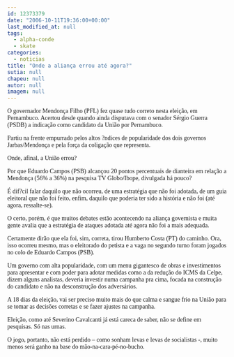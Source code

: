 ```yaml
---
id: 12373379
date: "2006-10-11T19:36:00+00:00"
last_modified_at: null
tags:
  - alpha-conde
  - skate
categories:
  - noticias
title: "Onde a aliança errou até agora?"
sutia: null
chapeu: null
autor: null
imagem: null
---
```

<p><P><FONT face=Verdana>O governador Mendonça Filho (PFL) fez quase tudo correto nesta eleição, em Pernambuco. Acertou desde quando ainda disputava com o senador Sérgio Guerra (PSDB) a indicação como candidato da União por Pernambuco.</FONT></P></p>
<p><P><FONT face=Verdana>Partiu na frente empurrado pelos altos ?ndices de popularidade dos dois governos Jarbas/Mendonça e pela força da coligação que representa.</FONT></P></p>
<p><P><FONT face=Verdana>Onde, afinal, a União errou?</FONT></P></p>
<p><P><FONT face=Verdana>Por que Eduardo Campos (PSB) alcançou 20 pontos percentuais de dianteira em relação a Mendonça (56% a 36%) na pesquisa TV Globo/Ibope, divulgada há pouco?</FONT></P></p>
<p><P><FONT face=Verdana>É dif?cil falar daquilo que não ocorreu, de uma estratégia que não foi adotada, de um guia eleitoral que não foi feito, enfim, daquilo que poderia ter sido a história e não foi (até agora, ressalte-se).</FONT></P></p>
<p><P><FONT face=Verdana>O certo, porém, é que muitos debates estão&nbsp;acontecendo na aliança governista e muita gente avalia que a estratégia de ataques adotada até agora não foi a mais adequada.</FONT></P></p>
<p><P><FONT face=Verdana>Certamente dirão que ela foi, sim, correta, tirou Humberto Costa (PT) do caminho. Ora, isso ocorreu mesmo, mas o eleitorado do petista e a vaga no segundo turno foram jogados no colo de Eduardo Campos (PSB).</FONT></P></p>
<p><P><FONT face=Verdana>Um governo com alta popularidade, com um menu gigantesco de obras e investimentos para apresentar e com poder para adotar medidas como a da redução do ICMS da Celpe, dizem alguns analistas, deveria investir numa campanha pra cima, focada na construção do candidato e não na desconstrução dos adversários.</FONT></P></p>
<p><P><FONT face=Verdana>A 18 dias da eleição, vai ser preciso muito mais do que calma e sangue frio na União para se tomar as decisões corretas e se fazer ajustes na campanha.</FONT></P></p>
<p><P><FONT face=Verdana>Eleição, como até Severino Cavalcanti já está careca de saber, não se define em pesquisas. Só nas urnas.</FONT></P></p>
<p><P><FONT face=Verdana>O jogo, portanto, não está perdido – como sonham levas e levas de socialistas -, muito menos será ganho na base do mão-na-cara-pé-no-bucho.</FONT></P> </p>
